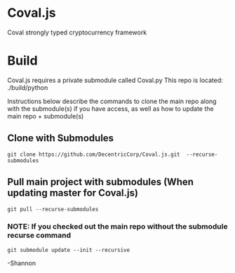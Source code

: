 # Coval.js
Coval strongly typed cryptocurrency framework

# Build

Coval.js requires a private submodule called Coval.py
This repo is located: ./build/python 

Instructions below describe the commands to clone the main repo along with the submodule(s) if you have access, as well as how to update the main repo + submodule(s)

## Clone with Submodules
`git clone https://github.com/DecentricCorp/Coval.js.git  --recurse-submodules`

## Pull main project with submodules (When updating master for Coval.js)
`git pull --recurse-submodules`

### NOTE: If you checked out the main repo without the submodule recurse command

`git submodule update --init --recursive`

-Shannon
